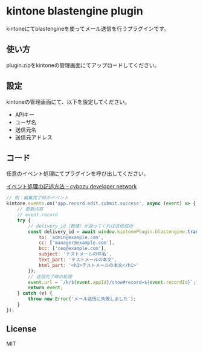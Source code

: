 # kintone blastengine plugin

kintoneにてblastengineを使ってメール送信を行うプラグインです。

## 使い方

plugin.zipをkintoneの管理画面にてアップロードしてください。

## 設定

kintoneの管理画面にて、以下を設定してください。

- APIキー
- ユーザ名
- 送信元名
- 送信元アドレス

## コード

任意のイベント処理にてプラグインを呼び出してください。

[イベント処理の記述方法 – cybozu developer network](https://developer.cybozu.io/hc/ja/articles/201941954)

```js
// 例：編集完了時のイベント
kintone.events.on('app.record.edit.submit.success', async (event) => {
	// 更新内容
	// event.record
	try {
		// delivery_id（数値）が返ってくれば送信成功
		const delivery_id = await window.kintonePlugin.blastengine.transaction({
			to: 'admin@example.com',
			cc: ['manager@example.com'],
			bcc: ['ceo@example.com'],
			subject: 'テストメールの件名',
			text_part: 'テストメールの本文',
			html_part: '<h1>テストメールの本文</h1>'
		});
		// 送信完了時の処理
		event.url = `/k/${event.appId}/show#record=${event.recordId}`;
		return event;
	} catch (e) {
		throw new Error('メール送信に失敗しました');
	}
});
```

## License

MIT

